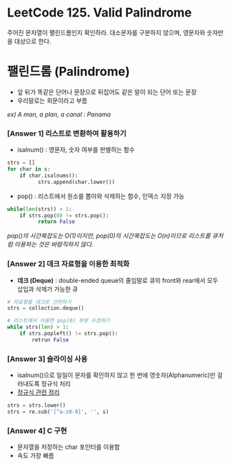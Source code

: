 # LeetCode 125. Valid Palindrome
주어진 문자열이 팰린드롬인지 확인하라. 대소문자를 구분하지 않으며, 영문자와 숫자만을 대상으로 한다.

# 팰린드롬 (Palindrome)
- 앞 뒤가 똑같은 단어나 문장으로 뒤집어도 같은 말이 되는 단어 또는 문장
- 우리말로는 회문이라고 부름

_ex) A man, a plan, a canal : Panama_

### [Answer 1] 리스트로 변환하여 활용하기

+ isalnum() : 영문자, 숫자 여부를 판별하는 함수

```python
strs = [] 
for char in s:
    if char.isalnums():
          strs.append(char.lower())
```
+ pop() : 리스트에서 원소를 뽑아와 삭제하는 함수, 인덱스 지정 가능

```python
while(len(strs)) > 1:
    if strs.pop(0) != strs.pop():
          return False
```
_pop()의 시간복잡도는 O(1)이지만,  pop(0)의 시간복잡도는 O(n)이므로 리스트를 큐처럼 이용하는 것은 바람직하지 않다._

### [Answer 2] 데크 자료형을 이용한 최적화

+ __데크 (Deque)__ : double-ended queue의 줄임말로 큐의 front와 rear에서 모두 삽입과 삭제가 가능한 큐

```python
# 자료형을 데크로 선언하기
strs = collection.deque()

# 리스트에서 이용한 pop(0) 부분 수정하기
while strs(len) > 1:
    if strs.popleft() != strs.pop():
        retrun False
```

### [Answer 3] 슬라이싱 사용

+ isalnum()으로 일일이 문자를 확인하지 않고 한 번에 영숫자(Alphanumeric)만 걸러내도록 정규식 처리
+ [정규식 관련 정리](https://github.com/ryuruz/Algorithm/blob/main/Python%20Grammer/%EC%A0%95%EA%B7%9C%ED%91%9C%ED%98%84%EC%8B%9D.md)

```python
strs = strs.lower()
strs = re.sub('[^a-z0-9]', '', s)
```

### [Answer 4] C 구현
+ 문자열을 저장하는 char 포인터를 이용함
+ 속도 가장 빠름
